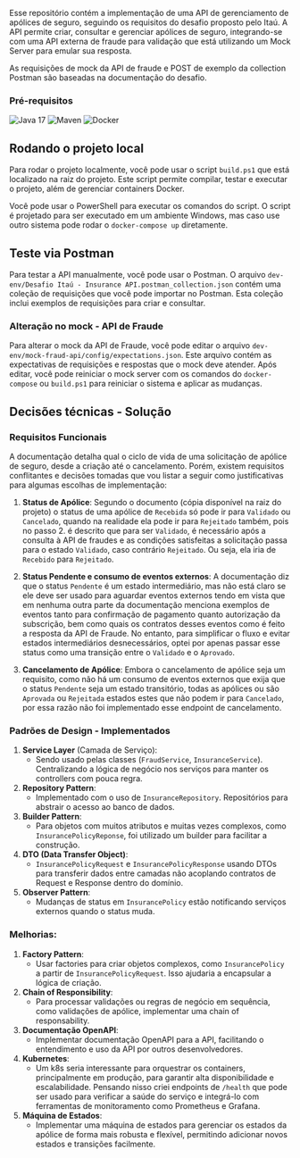 Esse repositório contém a implementação de uma API de gerenciamento de apólices de seguro, seguindo os requisitos do desafio proposto pelo Itaú. A API permite criar, consultar e gerenciar apólices de seguro, integrando-se com uma API externa de fraude para validação que está utilizando um Mock Server para emular sua resposta.

As requisições de mock da API de fraude e POST de exemplo da collection Postman são baseadas na documentação do desafio.

### Pré-requisitos
![Java 17](https://img.shields.io/badge/Java-17-blue)
![Maven](https://img.shields.io/badge/Maven-3.9.5-orange)
![Docker](https://img.shields.io/badge/Docker-24.0+-blue)

## Rodando o projeto local
Para rodar o projeto localmente, você pode usar o script `build.ps1` que está localizado na raiz do projeto. Este script permite compilar, testar e executar o projeto, além de gerenciar containers Docker.

Você pode usar o PowerShell para executar os comandos do script. O script é projetado para ser executado em um ambiente Windows, mas caso use outro sistema pode rodar o `docker-compose up` diretamente.

## Teste via Postman
Para testar a API manualmente, você pode usar o Postman. O arquivo `dev-env/Desafio Itaú - Insurance API.postman_collection.json` contém uma coleção de requisições que você pode importar no Postman. Esta coleção inclui exemplos de requisições para criar e consultar.

### Alteração no mock - API de Fraude
Para alterar o mock da API de Fraude, você pode editar o arquivo `dev-env/mock-fraud-api/config/expectations.json`. Este arquivo contém as expectativas de requisições e respostas que o mock deve atender. Após editar, você pode reiniciar o mock server com os comandos do `docker-compose` ou `build.ps1` para reiniciar o sistema e aplicar as mudanças.

## Decisões técnicas - Solução

### Requisitos Funcionais
A documentação detalha qual o ciclo de vida de uma solicitação de apólice de seguro, desde a criação até o cancelamento. Porém, existem requisitos conflitantes e decisões tomadas que vou listar a seguir como justificativas para algumas escolhas de implementação:

1. **Status de Apólice**:
   Segundo o documento (cópia disponível na raiz do projeto) o status de uma apólice de `Recebida` só pode ir para `Validado` ou `Cancelado`, quando na realidade ela pode ir para `Rejeitado` também, pois no passo 2. é descrito que para ser `Validado`, é necessário após a consulta à API de fraudes e as condições satisfeitas a solicitação passa para o estado `Validado`, caso contrário `Rejeitado`. Ou seja, ela iria de `Recebido` para `Rejeitado`.

2. **Status Pendente e consumo de eventos externos**:
   A documentação diz que o status `Pendente` é um estado intermediário, mas não está claro se ele deve ser usado para aguardar eventos externos tendo em vista que em nenhuma outra parte da documentação menciona exemplos de eventos tanto para confirmação de pagamento quanto autorização da subscrição, bem como quais os contratos desses eventos como é feito a resposta da API de Fraude. No entanto, para simplificar o fluxo e evitar estados intermediários desnecessários, optei por apenas passar esse status como uma transição entre o `Validado` e o `Aprovado`.

3. **Cancelamento de Apólice**:
   Embora o cancelamento de apólice seja um requisito, como não há um consumo de eventos externos que exija que o status `Pendente` seja um estado transitório, todas as apólices ou são `Aprovada` ou `Rejeitada` estados estes que não podem ir para `Cancelado`, por essa razão não foi implementado esse endpoint de cancelamento.

### Padrões de Design - Implementados
1. **Service Layer** (Camada de Serviço):
   - Sendo usado pelas classes (`FraudService`, `InsuranceService`). Centralizando a lógica de negócio nos serviços para manter os controllers com pouca regra.
2. **Repository Pattern**:
   - Implementado com o uso de `InsuranceRepository`. Repositórios para abstrair o acesso ao banco de dados.
3. **Builder Pattern**:
   - Para objetos com muitos atributos e muitas vezes complexos, como `InsurancePolicyReponse`, foi utilizado um builder para facilitar a construção.
4. **DTO (Data Transfer Object)**:
   - `InsurancePolicyRequest` e `InsurancePolicyResponse` usando DTOs para transferir dados entre camadas não acoplando contratos de Request e Response dentro do domínio.
5. **Observer Pattern**:
   - Mudanças de status em `InsurancePolicy` estão notificando serviços externos quando o status muda.

### Melhorias:
1. **Factory Pattern**:
   - Usar factories para criar objetos complexos, como `InsurancePolicy` a partir de `InsurancePolicyRequest`. Isso ajudaria a encapsular a lógica de criação.
2. **Chain of Responsibility**:
   - Para processar validações ou regras de negócio em sequência, como validações de apólice, implementar uma chain of responsability.
3. **Documentação OpenAPI**:
   - Implementar documentação OpenAPI para a API, facilitando o entendimento e uso da API por outros desenvolvedores.
4. **Kubernetes**:
   - Um k8s seria interessante para orquestrar os containers, principalmente em produção, para garantir alta disponibilidade e escalabilidade. Pensando nisso criei endpoints de `/health` que pode ser usado para verificar a saúde do serviço e integrá-lo com ferramentas de monitoramento como Prometheus e Grafana.
5. **Máquina de Estados**:
   - Implementar uma máquina de estados para gerenciar os estados da apólice de forma mais robusta e flexível, permitindo adicionar novos estados e transições facilmente.
